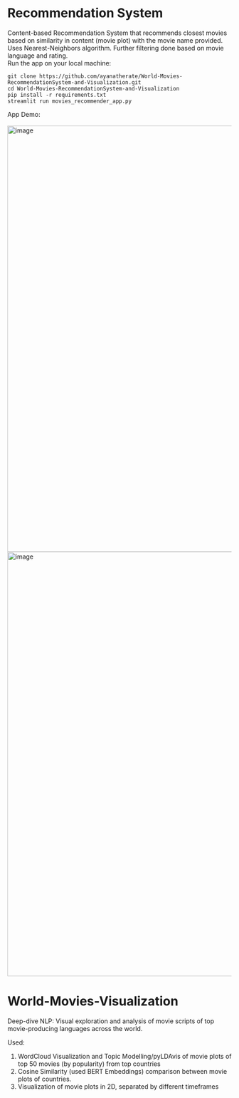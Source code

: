 # Recommendation System

Content-based Recommendation System that recommends closest movies based on similarity in content (movie plot) with the movie name provided.
Uses Nearest-Neighbors algorithm. Further filtering done based on movie language and rating. <br>
Run the app on your local machine:


```
git clone https://github.com/ayanatherate/World-Movies-RecommendationSystem-and-Visualization.git
cd World-Movies-RecommendationSystem-and-Visualization
pip install -r requirements.txt
streamlit run movies_recommender_app.py

```

App Demo:
<br>
<br>
<img width="957" alt="image" src="https://user-images.githubusercontent.com/59755186/193034429-15d2c6da-9182-4638-8314-45a4962fd888.png">
<img width="953" alt="image" src="https://user-images.githubusercontent.com/59755186/193036817-b7ddaea3-fa0b-4e39-b1b6-5ea3e7d20fcc.png">









# World-Movies-Visualization
Deep-dive NLP: Visual exploration and analysis of movie scripts of top movie-producing languages across the world.

Used:
1) WordCloud Visualization and Topic Modelling/pyLDAvis of movie plots of top 50 movies (by popularity) from top countries
2) Cosine Similarity (used BERT Embeddings) comparison between movie plots of countries.
3) Visualization of movie plots in 2D, separated by different timeframes



